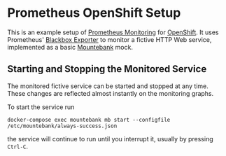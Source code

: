 # Prometheus OpenShift Setup

This is an example setup of [Prometheus
Monitoring](https://prometheus.io/) for
[OpenShift](https://www.openshift.com/). It uses Prometheus' [Blackbox
Exporter](https://github.com/prometheus/blackbox_exporter) to monitor
a fictive HTTP Web service, implemented as a basic
[Mountebank](http://www.mbtest.org/) mock.

## Starting and Stopping the Monitored Service

The monitored fictive service can be started and stopped at any
time. These changes are reflected almost instantly on the monitoring
graphs.

To start the service run

```
docker-compose exec mountebank mb start --configfile /etc/mountebank/always-success.json
```
the service will continue to run until you interrupt it, usually by pressing `Ctrl-C`.
